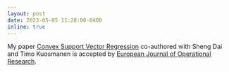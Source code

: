 ```yaml
---
layout: post
date: 2023-05-05 11:28:00-0400
inline: true
---
```


My paper [Convex Support Vector Regression](https://arxiv.org/abs/2209.12538) co-authored with Sheng Dai and Timo Kuosmanen is accepted by [European Journal of Operational Research](https://www.sciencedirect.com/journal/european-journal-of-operational-research).

